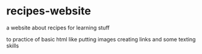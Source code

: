 # recipes-website
a website about recipes for learning stuff


to practice of basic html like putting images creating links and some texting skills


